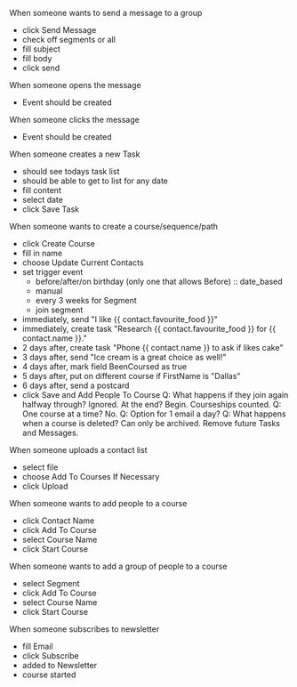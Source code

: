 When someone wants to send a message to a group
- click Send Message
- check off segments or all
- fill subject
- fill body
- click send

When someone opens the message
- Event should be created

When someone clicks the message
- Event should be created

When someone creates a new Task
- should see todays task list
- should be able to get to list for any date
- fill content
- select date
- click Save Task

When someone wants to create a course/sequence/path
- click Create Course
- fill in name
- choose Update Current Contacts
- set trigger event
  - before/after/on birthday (only one that allows Before) :: date_based
  - manual
  - every 3 weeks for Segment
  - join segment
- immediately, send "I like {{ contact.favourite_food }}"
- immediately, create task "Research {{ contact.favourite_food }} for {{ contact.name }}."
- 2 days after, create task "Phone {{ contact.name }} to ask if likes cake"
- 3 days after, send "Ice cream is a great choice as well!"
- 4 days after, mark field BeenCoursed as true
- 5 days after, put on different course if FirstName is "Dallas"
- 6 days after, send a postcard
- click Save and Add People To Course
Q: What happens if they join again halfway through? Ignored. At the end? Begin. Courseships counted.
Q: One course at a time? No.
Q: Option for 1 email a day?
Q: What happens when a course is deleted? Can only be archived. Remove future Tasks and Messages.

When someone uploads a contact list
- select file
- choose Add To Courses If Necessary
- click Upload

When someone wants to add people to a course
- click Contact Name
- click Add To Course
- select Course Name
- click Start Course

When someone wants to add a group of people to a course
- select Segment
- click Add To Course
- select Course Name
- click Start Course

When someone subscribes to newsletter
- fill Email
- click Subscribe
- added to Newsletter
- course started